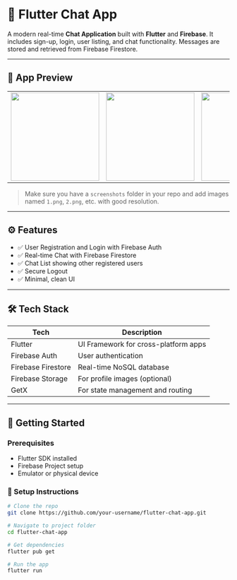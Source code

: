 # 💬 Flutter Chat App

A modern real-time **Chat Application** built with **Flutter** and **Firebase**. It includes sign-up, login, user listing, and chat functionality. Messages are stored and retrieved from Firebase Firestore.

---

## 📱 App Preview

<table>
  <tr>
    <td><img src="screenshots/1.png" width="200"/></td>
    <td><img src="screenshots/2.png" width="200"/></td>
    <td><img src="screenshots/3.png" width="200"/></td>
    <td><img src="screenshots/4.png" width="200"/></td>
  </tr>
</table>

> Make sure you have a `screenshots` folder in your repo and add images named `1.png`, `2.png`, etc. with good resolution.

---

## ⚙️ Features

- ✅ User Registration and Login with Firebase Auth  
- ✅ Real-time Chat with Firebase Firestore  
- ✅ Chat List showing other registered users  
- ✅ Secure Logout  
- ✅ Minimal, clean UI

---

## 🛠 Tech Stack

| Tech           | Description                             |
|----------------|-----------------------------------------|
| Flutter        | UI Framework for cross-platform apps    |
| Firebase Auth  | User authentication                     |
| Firebase Firestore | Real-time NoSQL database          |
| Firebase Storage | For profile images (optional)         |
| GetX           | For state management and routing        |

---

## 🚀 Getting Started

### Prerequisites

- Flutter SDK installed  
- Firebase Project setup  
- Emulator or physical device

### 🔧 Setup Instructions

```bash
# Clone the repo
git clone https://github.com/your-username/flutter-chat-app.git

# Navigate to project folder
cd flutter-chat-app

# Get dependencies
flutter pub get

# Run the app
flutter run
